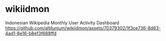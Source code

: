 # wikiidmon
Indonesian Wikipedia Monthly User Activity Dashboard
https://github.com/altilunium/wikiidmon/assets/70379302/1f3ce736-8d63-4ad1-8e16-b8ef3f688ffd

